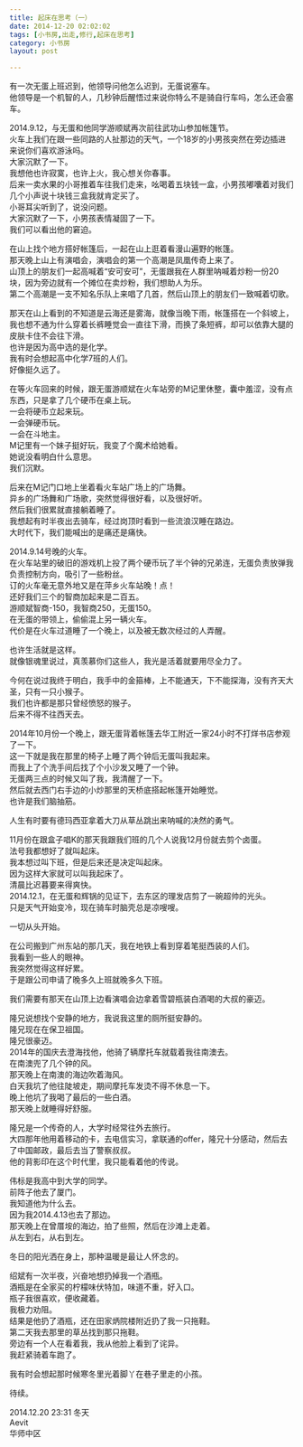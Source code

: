 ```yaml
---
title: 起床在思考（一）  
date: 2014-12-20 02:02:02  
tags: [小书房,出走,修行,起床在思考]  
category: 小书房  
layout: post  

---
```


有一次无蛋上班迟到，他领导问他怎么迟到，无蛋说塞车。  
他领导是一个机智的人，几秒钟后醒悟过来说你特么不是骑自行车吗，怎么还会塞车。  
<!--more-->

2014.9.12，与无蛋和他同学游顺斌再次前往武功山参加帐篷节。  
火车上我们在跟一些同路的人扯那边的天气，一个18岁的小男孩突然在旁边插进来说你们喜欢游泳吗。  
大家沉默了一下。  
我想他也许寂寞，也许上火，我心想关你春事。  
后来一卖水果的小哥推着车往我们走来，吆喝着五块钱一盒，小男孩嘟囔着对我们几个小声说十块钱三盒我就肯定买了。  
小哥耳尖听到了，说没问题。  
大家沉默了一下，小男孩表情凝固了一下。  
我们可以看出他的窘迫。

在山上找个地方搭好帐篷后，一起在山上逛着看漫山遍野的帐篷。  
那天晚上山上有演唱会，演唱会的第一个高潮是凤凰传奇上来了。  
山顶上的朋友们一起高喊着“安可安可”，无蛋跟我在人群里呐喊着炒粉一份20块，因为旁边就有一个摊位在卖炒粉，我们想助人为乐。  
第二个高潮是一支不知名乐队上来唱了几首，然后山顶上的朋友们一致喊着切歌。

那天在山上看到的不知道是云海还是雾海，就像当晚下雨，帐篷搭在一个斜坡上，我也想不通为什么穿着长裤睡觉会一直往下滑，而换了条短裤，却可以依靠大腿的皮肤卡住不会往下滑。  
也许是因为高中选的是化学。  
我有时会想起高中化学7班的人们。  
好像挺久远了。

在等火车回来的时候，跟无蛋游顺斌在火车站旁的M记里休整，囊中羞涩，没有点东西，只是拿了几个硬币在桌上玩。  
一会将硬币立起来玩。  
一会弹硬币玩。  
一会在斗地主。  
M记里有一个妹子挺好玩，我变了个魔术给她看。  
她说没看明白什么意思。  
我们沉默。

后来在M记门口地上坐着看火车站广场上的广场舞。  
异乡的广场舞和广场歌，突然觉得很好看，以及很好听。  
然后我们很累就直接躺着睡了。  
我想起有时半夜出去骑车，经过岗顶时看到一些流浪汉睡在路边。  
大时代下，我们能喊出的是痛还是痛快。

2014.9.14号晚的火车。  
在火车站里的破旧的游戏机上投了两个硬币玩了半个钟的兄弟连，无蛋负责放弹我负责控制方向，吸引了一些粉丝。  
订的火车毫无意外地又是在萍乡火车站晚！点！  
还好我们三个的智商加起来是二百五。  
游顺斌智商-150，我智商250，无蛋150。  
在无蛋的带领上，偷偷混上另一辆火车。  
代价是在火车过道睡了一个晚上，以及被无数次经过的人弄醒。

也许生活就是这样。  
就像银魂里说过，真羡慕你们这些人，我光是活着就要用尽全力了。

今何在说过我终于明白，我手中的金箍棒，上不能通天，下不能探海，没有齐天大圣，只有一只小猴子。  
我们也许都是那只曾经愤怒的猴子。  
后来不得不往西天去。

2014年10月份一个晚上，跟无蛋背着帐篷去华工附近一家24小时不打烊书店参观了一下。  
这一下就是我在那里的椅子上睡了两个钟后无蛋叫我起来。  
而我上了个洗手间后找了个小沙发又睡了一个钟。  
无蛋两三点的时候又叫了我，我清醒了一下。  
然后就去西门右手边的小炒那里的天桥底搭起帐篷开始睡觉。  
也许是我们脑抽筋。

人生有时要有德玛西亚拿着大刀从草丛跳出来呐喊的决然的勇气。

11月份在跟盒子唱K的那天我跟我们班的几个人说我12月份就去剪个卤蛋。  
法号我都想好了就叫起床。  
我本想过叫下班，但是后来还是决定叫起床。  
因为这样大家就可以叫我起床了。  
清晨比迟暮要来得爽快。  
2014.12.1，在无蛋和辉锅的见证下，去东区的理发店剪了一碗超帅的光头。  
只是天气开始变冷，现在骑车时脑壳总是凉嗖嗖。

一切从头开始。

在公司搬到广州东站的那几天，我在地铁上看到穿着笔挺西装的人们。  
我看到一些人的眼神。  
我突然觉得这样好累。  
于是跟公司申请了晚多久上班就晚多久下班。

我们需要有那天在山顶上边看演唱会边拿着雪碧瓶装白酒喝的大叔的豪迈。

隆兄说想找个安静的地方，我说我这里的厕所挺安静的。  
隆兄现在在保卫祖国。  
隆兄很豪迈。  
2014年的国庆去澄海找他，他骑了辆摩托车就载着我往南澳去。  
在南澳兜了几个钟的风。  
那天晚上在南澳的海边吹着海风。  
白天我坑了他往陡坡走，期间摩托车发烫不得不休息一下。  
晚上他坑了我喝了最后的一些白酒。  
那天晚上就睡得好舒服。

隆兄是一个传奇的人，大学时经常往外去旅行。  
大四那年他用着移动的卡，去电信实习，拿联通的offer，隆兄十分感动，然后去了中国邮政，最后去当了警察叔叔。  
他的背影印在这个时代里，我只能看着他的传说。

伟标是我高中到大学的同学。  
前阵子他去了厦门。  
我知道他为什么去。  
因为我2014.4.13也去了那边。  
那天晚上在曾厝垵的海边，拍了些照，然后在沙滩上走着。  
从左到右，从右到左。

冬日的阳光洒在身上，那种温暖是最让人怀念的。

绍斌有一次半夜，兴奋地想扔掉我一个酒瓶。  
酒瓶是在全家买的柠檬味伏特加，味道不重，好入口。  
瓶子我很喜欢，便收藏着。  
我极力劝阻。  
结果是他扔了酒瓶，还在田家炳院楼附近扔了我一只拖鞋。  
第二天我去那里的草丛找到那只拖鞋。  
旁边有一个人在看着我，我从他脸上看到了诧异。  
我赶紧骑着车跑了。

我有时会想起那时候寒冬里光着脚丫在巷子里走的小孩。

待续。

2014.12.20 23:31 冬天  
Aevit  
华师中区